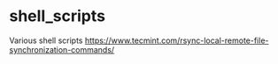 # shell_scripts


Various shell scripts
https://www.tecmint.com/rsync-local-remote-file-synchronization-commands/
